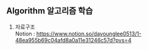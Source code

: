 ## Algorithm 알고리즘 학습

1. 자료구조 <br>
   Notion : https://www.notion.so/dayounglee0513/1-48ea955b69c04afd8a0a11e31246c57d?pvs=4

